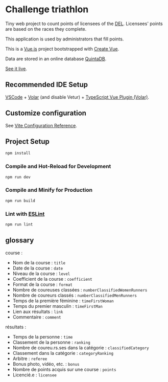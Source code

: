# Challenge triathlon

Tiny web project to count points of licensees of the [DEL](https://www.landerneau-triathlon.com).
Licensees' points are based on the races they complete.

This application is used by administrators that fill points.

This is a [Vue.js](https://vuejs.org/) project bootstrapped with [Create Vue](https://github.com/vuejs/create-vue).

Data are stored in an online database [QuintaDB](https://quintadb.com/fr-api#forminfo).

[See it live](https://paodweb.github.io/challenge-tri/).

## Recommended IDE Setup

[VSCode](https://code.visualstudio.com/) + [Volar](https://marketplace.visualstudio.com/items?itemName=Vue.volar) (and disable Vetur) + [TypeScript Vue Plugin (Volar)](https://marketplace.visualstudio.com/items?itemName=Vue.vscode-typescript-vue-plugin).

## Customize configuration

See [Vite Configuration Reference](https://vitejs.dev/config/).

## Project Setup

```sh
npm install
```

### Compile and Hot-Reload for Development

```sh
npm run dev
```

### Compile and Minify for Production

```sh
npm run build
```

### Lint with [ESLint](https://eslint.org/)

```sh
npm run lint
```

## glossary

course :

* Nom de la course :                `title`
* Date de la course :               `date`
* Niveau de la course :             `level`
* Coefficient de la course :        `coefficient`
* Format de la course :             `format`
* Nombre de coureuses classées :    `numberClassifiedWomenRunners`
* Nombre de coureurs classés :      `numberClassifiedMenRunners`
* Temps de la première féminine :   `timeFirstWoman`
* Temps du premier masculin :       `timeFirstMan`
* Lien aux résultats :              `link`
* Commentaire :                     `comment`

résultats :

* Temps de la personne :                        `time`
* Classement de la personne :                   `ranking`
* Nombre de coureu.rs.ses dans la catégorie :   `classifiedCategory`
* Classement dans la catégorie :                `categoryRanking`
* Arbitre :                                     `referee`
* Bonus photo, vidéo, etc. :                    `bonus`
* Nombre de points acquis sur une course :      `points`
* Licencié.e :                                  `licensee`
